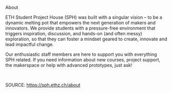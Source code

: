 About

ETH Student Project House (SPH) was built with a singular vision – to be a dynamic melting pot that empowers the next generation of makers and innovators. We provide students with a pressure-free environment that triggers inspiration, discussion, and hands-on (and often messy) exploration, so that they can foster a mindset geared to create, innovate and lead impactful change.



Our enthusiastic staff members are here to support you with everything SPH related. If you need information about new courses, project support, the makerspace or help with advanced prototypes, just ask!







&nbsp;



SOURCE: https://sph.ethz.ch/about